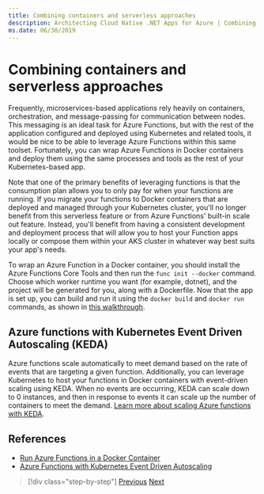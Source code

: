 ```yaml
---
title: Combining containers and serverless approaches
description: Architecting Cloud Native .NET Apps for Azure | Combining Containers and Serverless Approaches
ms.date: 06/30/2019
---
```

# Combining containers and serverless approaches

Frequently, microservices-based applications rely heavily on containers, orchestration, and message-passing for communication between nodes. This messaging is an ideal task for Azure Functions, but with the rest of the application configured and deployed using Kubernetes and related tools, it would be nice to be able to leverage Azure Functions within this same toolset. Fortunately, you can wrap Azure Functions in Docker containers and deploy them using the same processes and tools as the rest of your Kubernetes-based app.

Note that one of the primary benefits of leveraging functions is that the consumption plan allows you to only pay for when your functions are running. If you migrate your functions to Docker containers that are deployed and managed through your Kubernetes cluster, you'll no longer benefit from this serverless feature or from Azure Functions' built-in scale out feature. Instead, you'll benefit from having a consistent development and deployment process that will allow you to host your Function apps locally or compose them within your AKS cluster in whatever way best suits your app's needs.

To wrap an Azure Function in a Docker container, you should install the Azure Functions Core Tools and then run the `func init --docker` command. Choose which worker runtime you want (for example, dotnet), and the project will be generated for you, along with a Dockerfile. Now that the app is set up, you can build and run it using the  `docker build` and `docker run` commands, as shown in [this walkthrough](https://markheath.net/post/azure-functions-docker).

## Azure functions with Kubernetes Event Driven Autoscaling (KEDA)

Azure functions scale automatically to meet demand based on the rate of events that are targeting a given function. Additionally, you can leverage Kubernetes to host your functions in Docker containers with event-driven scaling using KEDA. When no events are occurring, KEDA can scale down to 0 instances, and then in response to events it can scale up the number of containers to meet the demand. [Learn more about scaling Azure functions with KEDA](https://docs.microsoft.com/azure/azure-functions/functions-kubernetes-keda).

## References

- [Run Azure Functions in a Docker Container](https://markheath.net/post/azure-functions-docker)
- [Azure Functions with Kubernetes Event Driven Autoscaling](https://docs.microsoft.com/azure/azure-functions/functions-kubernetes-keda)


>[!div class="step-by-step"]
>[Previous](leverage-serverless-functions.md)
>[Next](deploy-containers-azure.md)
